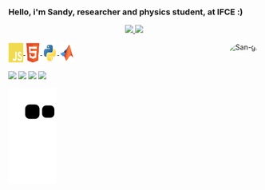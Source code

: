 ### Hello, i'm Sandy, researcher and physics student, at IFCE :)
<div align="center">
  <a href="https://msha.ke/iamsann/">
  <img height="124em" src="https://github-readme-stats.vercel.app/api?username=iamsann&show_icons=true&theme=radical&include_all_commits=true&count_private=true"/>
  <img height="124em" src="https://github-readme-stats.vercel.app/api/top-langs/?username=iamsann&layout=compact&langs_count=7&theme=radical"/>
</div>
<div style="display: inline_block"><br>
  <img align="center" alt="San-Js" height="40" width="30" src="https://raw.githubusercontent.com/devicons/devicon/master/icons/javascript/javascript-plain.svg">
  <img align="center" alt="San-HTML" height="40" width="30" src="https://raw.githubusercontent.com/devicons/devicon/master/icons/html5/html5-original.svg">
  <img align="center" alt="San-Python" height="40" width="30" src="https://raw.githubusercontent.com/devicons/devicon/master/icons/python/python-original.svg">
  <img align="center" alt="San-Matlab" height="40" width="30" src="https://raw.githubusercontent.com/devicons/devicon/master/icons/matlab/matlab-original.svg">
  <img align="right" alt="San-gif" src="https://user-images.githubusercontent.com/95325603/164761553-c0ba37ef-409b-4d11-9d16-1e6a0d645224.gif" height="170" style="border-radius:50px;"
</div>
  <div style="display: inline_block"><br>
   <a href="https://instagram.com/iamsaan__" target="_blank"><img src="https://img.shields.io/badge/-Instagram-%23E4405F?style=for-the-badge&logo=instagram&logoColor=white" target="_blank"></a>
    <a href="https://open.spotify.com/user/3lr4wwxc7cl2dckxgrmz05ktu?si=i0srrWuBSAeJ-S1I1WoiJA&utm_source=copy-link&nd=1" target="_blank"><img src="https://img.shields.io/badge/Spotify-1ED760?&style=for-the-badge&logo=spotify&logoColor=white" target="_blank"></a>
    <a href="https://t.me/iamsaan" target="_blank"><img src="https://img.shields.io/badge/Telegram-2CA5E0?style=for-the-badge&logo=telegram&logoColor=white" target="_blank"></a>
   <a href = "mailto:imsann7@gmail.com"><img src="https://img.shields.io/badge/Gmail-D14836?style=for-the-badge&logo=gmail&logoColor=white" target="_blank"></a>
    
   ![Snake animation](https://github.com/iamsann/iamsann/blob/output/github-contribution-grid-snake.svg)
    
</div> 
